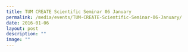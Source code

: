 ```yaml
---
title: TUM CREATE Scientific Seminar 06 January
permalink: /media/events/TUM-CREATE-Scientific-Seminar-06-January/
date: 2016-01-06
layout: post
description: ""
image: ""
---
```

